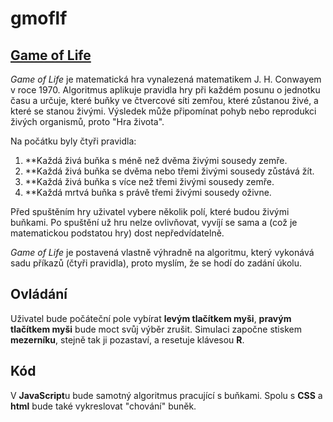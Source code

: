 # gmoflf

## [Game of Life](https://en.wikipedia.org/wiki/Conway%27s_Game_of_Life)

*Game of Life* je matematická hra vynalezená matematikem J. H. Conwayem v roce 1970. Algoritmus aplikuje pravidla hry při každém posunu o jednotku času a určuje, které buňky ve čtvercové síti zemřou, které zůstanou živé, a které se stanou živými. Výsledek může připomínat pohyb nebo reprodukci živých organismů, proto "Hra života".

Na počátku byly čtyři pravidla:
1.    **Každá živá buňka s méně než dvěma živými sousedy zemře.
2.    **Každá živá buňka se dvěma nebo třemi živými sousedy zůstává žít.
3.    **Každá živá buňka s více než třemi živými sousedy zemře.
4.    **Každá mrtvá buňka s právě třemi živými sousedy oživne.

Před spuštěním hry uživatel vybere několik polí, které budou živými buňkami. Po spuštění už hru nelze ovlivňovat, vyvíjí se sama a (což je matematickou podstatou hry) dost nepředvídatelně.

*Game of Life* je postavená vlastně výhradně na algoritmu, který vykonává sadu příkazů (čtyři pravidla), proto myslím, že se hodí do zadání úkolu.

## Ovládání

Uživatel bude počáteční pole vybírat **levým tlačítkem myši**, **pravým tlačítkem myši** bude moct svůj výběr zrušit. Simulaci započne stiskem **mezerníku**, stejně tak ji pozastaví, a resetuje klávesou **R**.

## Kód

V **JavaScript**u bude samotný algoritmus pracující s buňkami. Spolu s **CSS** a **html** bude také vykreslovat "chování" buněk. 
